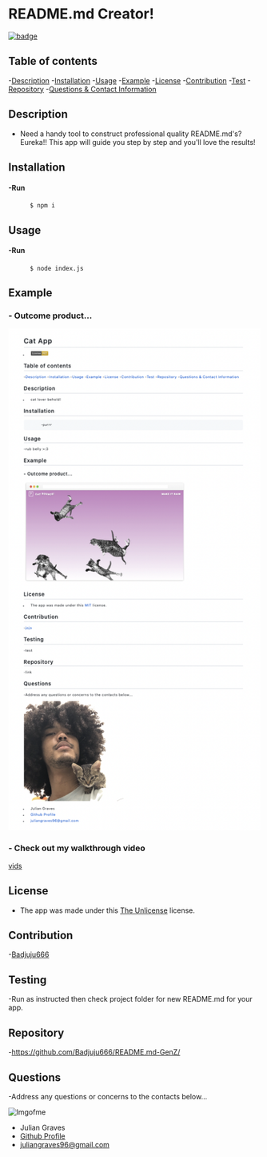

# **README.md Creator!**

  [![badge](https://img.shields.io/badge/license-Unlicense-blue.svg)](http://unlicense.org/)
  

## Table of contents
  -[Description](#Description)
  -[Installation](#Installation)
  -[Usage](#Usage)
  -[Example](#Example)
  -[License](#License)
  -[Contribution](#Contribution)
  -[Test](#Testing)
  -[Repository](#Repository)
  -[Questions & Contact Information](#Questions)

## Description

  -  Need a handy tool to construct professional quality README.md's? Eureka!! This app will guide you step by step and you'll love the results!

## Installation
#### **-Run**
          $ npm i
    
## Usage
#### **-Run**
          $ node index.js

## Example 
### - Outcome product...

![pics](https://raw.githubusercontent.com/Badjuju666/README.md-GenZ/main/Screen.png?token=AR3XTJP4SZYGNMWLHE7VW7LANUV5E)

### - Check out my walkthrough video

[vids](https://drive.google.com/file/d/1gTryomKm9NhxWHo9kH_oUFR7zLN2GA7C/view?usp=sharing)

## License

  - The app was made under this 
  [The Unlicense](http://unlicense.org/)
   license.

## Contribution

  -[Badjuju666](https://github.com/Badjuju666)

## Testing 
  
  -Run as instructed then check project folder for new README.md for your app.

## Repository

  -https://github.com/Badjuju666/README.md-GenZ/

## Questions
  -Address any questions or concerns 
  to the contacts below...
                
![Imgofme](https://avatars.githubusercontent.com/u/74938789?v=4)
- Julian Graves
- [Github Profile](https://github.com/Badjuju666)
- <juliangraves96@gmail.com>
